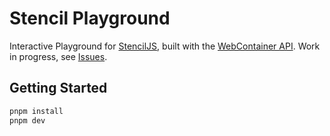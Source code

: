 # Stencil Playground

Interactive Playground for [StencilJS](https://stenciljs.com/docs/introduction), built with the [WebContainer API](https://webcontainers.io/). Work in progress, see [Issues]( https://github.com/fgeierst/stencil-playground/issues).


## Getting Started

```bash
pnpm install
pnpm dev
```

